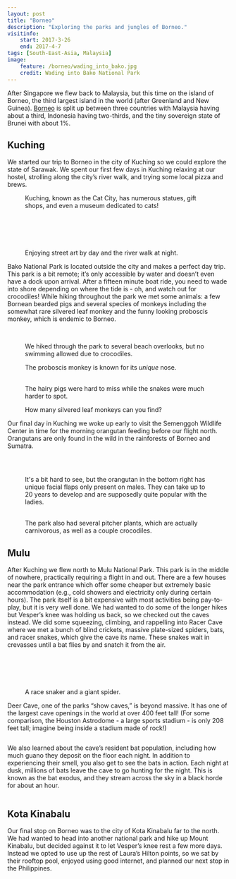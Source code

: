 ```yaml
---
layout: post
title: "Borneo"
description: "Exploring the parks and jungles of Borneo."
visitinfo:
    start: 2017-3-26
    end: 2017-4-7
tags: [South-East-Asia, Malaysia]
image:
    feature: /borneo/wading_into_bako.jpg
    credit: Wading into Bako National Park
---
```


After Singapore we flew back to Malaysia, but this time on the island of Borneo, the third largest island in the world (after Greenland and New Guinea). [Borneo](https://en.wikipedia.org/wiki/Borneo) is split up between three countries with Malaysia having about a third, Indonesia having two-thirds, and the tiny sovereign state of Brunei with about 1%.


## Kuching

We started our trip to Borneo in the city of Kuching so we could explore the state of Sarawak. We spent our first few days in Kuching relaxing at our hostel, strolling along the city’s river walk, and trying some local pizza and brews.

<figure>
    <a href="/images/borneo/cat_statue.jpg"><img src="/images/borneo/cat_statue.jpg" alt=""></a>
    <figcaption>Kuching, known as the Cat City, has numerous statues, gift shops, and even a museum dedicated to cats!</figcaption>
</figure>

<figure class="half">
    <a href="/images/borneo/orangutan_street_art2.jpg"><img src="/images/borneo/orangutan_street_art2.jpg" alt=""></a>
    <a href="/images/borneo/colorful_building.jpg"><img src="/images/borneo/colorful_building.jpg" alt=""></a>
</figure>

<figure>
    <a href="/images/borneo/orangutan_street_art.jpg"><img src="/images/borneo/orangutan_street_art.jpg" alt=""></a>
</figure>

<figure class="half">
    <a href="/images/borneo/street_art2.jpg"><img src="/images/borneo/street_art2.jpg" alt=""></a>
    <a href="/images/borneo/street_art.jpg"><img src="/images/borneo/street_art.jpg" alt=""></a>
</figure>

<figure>
    <a href="/images/borneo/river_in_kuching.jpg"><img src="/images/borneo/river_in_kuching.jpg" alt=""></a>
    <figcaption>Enjoying street art by day and the river walk at night.</figcaption>
</figure>

Bako National Park is located outside the city and makes a perfect day trip. This park is a bit remote; it’s only accessible by water and doesn’t even have a dock upon arrival. After a fifteen minute boat ride, you need to wade into shore depending on where the tide is - oh, and watch out for crocodiles! While hiking throughout the park we met some animals: a few Bornean bearded pigs and several species of monkeys including the somewhat rare silvered leaf monkey and the funny looking proboscis monkey, which is endemic to Borneo.

<figure>
    <a href="/images/borneo/hike.jpg"><img src="/images/borneo/hike.jpg" alt=""></a>
</figure>

<figure class="half">
    <a href="/images/borneo/beach2.jpg"><img src="/images/borneo/beach2.jpg" alt=""></a>
    <a href="/images/borneo/beach.jpg"><img src="/images/borneo/beach.jpg" alt=""></a>
    <figcaption>We hiked through the park to several beach overlooks, but no swimming allowed due to crocodiles.</figcaption>
</figure>

<figure>
    <a href="/images/borneo/probiscus_monkey.jpg"><img src="/images/borneo/probiscus_monkey.jpg" alt=""></a>
    <figcaption>The proboscis monkey is known for its <i>unique</i> nose.</figcaption>
</figure>

<figure class="half">
    <a href="/images/borneo/bearded_pig.jpg"><img src="/images/borneo/bearded_pig.jpg" alt=""></a>
    <a href="/images/borneo/snake.jpg"><img src="/images/borneo/snake.jpg" alt=""></a>
    <figcaption>The hairy pigs were hard to miss while the snakes were much harder to spot.</figcaption>
</figure>

<figure>
    <a href="/images/borneo/silver_leaf_monkey_troup.jpg"><img src="/images/borneo/silver_leaf_monkey_troup.jpg" alt=""></a>
    <figcaption>How many silvered leaf monkeys can you find?</figcaption>
</figure>

Our final day in Kuching we woke up early to visit the Semenggoh Wildlife Center in time for the morning orangutan feeding before our flight north. Orangutans are only found in the wild in the rainforests of Borneo and Sumatra.

<figure>
    <a href="/images/borneo/orangutan.jpg"><img src="/images/borneo/orangutan.jpg" alt=""></a>
</figure>

<figure class="half">
    <a href="/images/borneo/organgutan2.jpg"><img src="/images/borneo/organgutan2.jpg" alt=""></a>
    <a href="/images/borneo/organgutan3.jpg"><img src="/images/borneo/organgutan3.jpg" alt=""></a>
</figure>

<figure>
    <a href="/images/borneo/morning_feeding.jpg"><img src="/images/borneo/morning_feeding.jpg" alt=""></a>
    <figcaption>It's a bit hard to see, but the orangutan in the bottom right has unique facial flaps only present on males. They can take up to 20 years to develop and are supposedly quite popular with the ladies.</figcaption>
</figure>

<figure class="half">
    <a href="/images/borneo/pitcher_plant.jpg"><img src="/images/borneo/pitcher_plant.jpg" alt=""></a>
    <a href="/images/borneo/crocodile.jpg"><img src="/images/borneo/crocodile.jpg" alt=""></a>
    <figcaption>The park also had several pitcher plants, which are actually carnivorous, as well as a couple crocodiles.</figcaption>
</figure>


## Mulu

After Kuching we flew north to Mulu National Park. This park is in the middle of nowhere, practically requiring a flight in and out. There are a few houses near the park entrance which offer some cheaper but extremely basic accommodation (e.g., cold showers and electricity only during certain hours). The park itself is a bit expensive with most activities being pay-to-play, but it is very well done. We had wanted to do some of the longer hikes but Vesper’s knee was holding us back, so we checked out the caves instead. We did some squeezing, climbing, and rappelling into Racer Cave where we met a bunch of blind crickets, massive plate-sized spiders, bats, and racer snakes, which give the cave its name. These snakes wait in crevasses until a bat flies by and snatch it from the air.

<figure>
    <a href="/images/borneo/getting_ready_for_racer_cave.jpg"><img src="/images/borneo/getting_ready_for_racer_cave.jpg" alt=""></a>
</figure>

<figure class="half">
    <a href="/images/borneo/racer_cave_rappel.jpg"><img src="/images/borneo/racer_cave_rappel.jpg" alt=""></a>
    <a href="/images/borneo/racer_cave_squeeze.jpg"><img src="/images/borneo/racer_cave_squeeze.jpg" alt=""></a>
</figure>

<figure>
    <a href="/images/borneo/racer_cave_climb.jpg"><img src="/images/borneo/racer_cave_climb.jpg" alt=""></a>
</figure>

<figure class="half">
    <a href="/images/borneo/racer_snake.jpg"><img src="/images/borneo/racer_snake.jpg" alt=""></a>
    <a href="/images/borneo/spider.jpg"><img src="/images/borneo/spider.jpg" alt=""></a>
    <figcaption>A race snaker and a giant spider.</figcaption>
</figure>



Deer Cave, one of the parks “show caves,” is beyond massive. It has one of the largest cave openings in the world at over 400 feet tall! (For some comparison, the Houston Astrodome - a large sports stadium - is only 208 feet tall; imagine being inside a stadium made of rock!)

<figure>
    <a href="/images/borneo/deer_cave3.jpg"><img src="/images/borneo/deer_cave3.jpg" alt=""></a>
</figure>


We also learned about the cave’s resident bat population, including how much guano they deposit on the floor each night. In addition to experiencing their smell, you also get to see the bats in action. Each night at dusk, millions of bats leave the cave to go hunting for the night. This is known as the bat exodus, and they stream across the sky in a black horde for about an hour.

<figure>
    <a href="/images/borneo/bat_exodus.gif"><img src="/images/borneo/bat_exodus.gif" alt=""></a>
</figure>


## Kota Kinabalu

Our final stop on Borneo was to the city of Kota Kinabalu far to the north. We had wanted to head into another national park and hike up Mount Kinabalu, but decided against it to let Vesper’s knee rest a few more days. Instead we opted to use up the rest of Laura’s Hilton points, so we sat by their rooftop pool, enjoyed using good internet, and planned our next stop in the Philippines.
